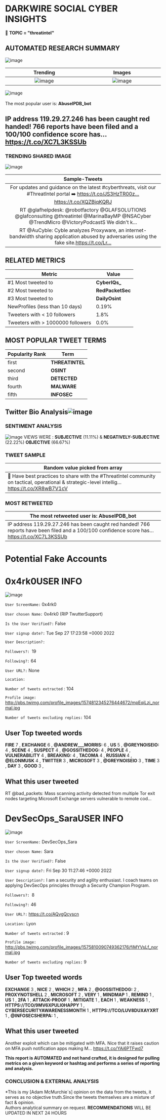 # DARKWIRE SOCIAL CYBER INSIGHTS 
&#x1F34E; **TOPIC = "threatintel"**

## AUTOMATED RESEARCH SUMMARY
  ![image](darkLogo.png)   

|  Trending  |   Images | 
:-------------------------:|:-------------------------:
|  ![image](assets/threatintel/imageFile1.jpg)     <img width=200/> | ![image](assets/threatintel/imageFile2.jpg) <img width=200/> |   
 
 
![image](assets/threatintel/TWEETS.png)
<br></br>
The most popular user is: **AbuseIPDB_bot**  
 

## IP address 119.29.27.246 has been caught red handed! 766 reports have been filed and a 100/100 confidence score has… https://t.co/XC7L3KSSUb 

  




### TRENDING SHARED IMAGE

![image](assets/threatintel/twitterPostedImage.png)



|                **Sample-Tweets**        |
| :-------------: |
| For updates and guidance on the latest #cyberthreats, visit our #ThreatIntel portal ➡️ https://t.co/JS3HzTR00z… https://t.co/XQZBjqKQRJ |
| RT @glafhelpdesk: @robotfactory @GLAFSOLUTIONS @glafconsulting @threatintel @MarinaBayMP @NSACyber @TrendMicro @VictoryPodcastS We didn't k… |
| RT @AuCyble: Cyble analyzes Proxyware, an internet-bandwidth sharing application abused by adversaries using the fake site.https://t.co/Lr… |

## RELATED METRICS<br>
| Metric | Value |
| ------------- | ------------- |
| #1 Most tweeted to  | **CyberIQs_** |
| #2 Most tweeted to  | **RedPacketSec** |
| #3 Most tweeted to  | **DailyOsint** |
| NewProfiles (less than 10 days) | 0.19%  |
| Tweeters with < 10 followers  | 1.8%|
| Tweeters with > 1000000 followers  | 0.0%  |



## MOST POPULAR TWEET TERMS 


| Popularity Rank  | Term |
| ------------- | ------------- |
| first  | **THREATINTEL**  |
| second  | **OSINT**  |
| third  | **DETECTED** |
| fourth  | **MALWARE**  |
| fifth  | **INFOSEC**  |


## Twitter Bio Analysis![image](assets/threatintel/BIO.png)
### SENTIMENT ANALYSIS
![image](assets/threatintel/sentiment.png)
VIEWS WERE : **SUBJECTIVE**  (11.11%) & **NEGATIVELY-SUBJECTIVE** (22.22%) **OBJECTIVE** (66.67%)

### TWEET SAMPLE 
| Random value picked from array |
| ------------- |
|📣  Have best practices to share with the #ThreatIntel community on tactical, operational &amp; strategic-level intellig… https://t.co/XR8wB7V1cV |

### MOST RETWEETED 

| The most retweeted user is: **AbuseIPDB_bot**  |
| ------------- |
| IP address 119.29.27.246 has been caught red handed! 766 reports have been filed and a 100/100 confidence score has… https://t.co/XC7L3KSSUb |

# Potential Fake Accounts
 
# 0x4rk0USER INFO
![image](http://pbs.twimg.com/profile_images/1574812345276444672/mpEqiLzj_normal.jpg)
 
`User ScreenName:` 0x4rk0 
 
`User chosen Name:` 0x4rk0 (RIP TwutterSupport) 
 
`Is the User Verified?:` False 
 
`User signup date?:` Tue Sep 27 17:23:58 +0000 2022 
 
`User Description?:`  
 
`Followers?: `19 
 
`Following?:` 64 
 
`User URL?:` None 
 
`Location:`  
 
`Number of tweets extracted`  : 104 
 
`Profile image:` http://pbs.twimg.com/profile_images/1574812345276444672/mpEqiLzj_normal.jpg 
 
`Number of tweets excluding replies:` 104 
 

 

 
## User Top tweeted words 
 
**FIRE** 7 , **EXCHANGE** 6 , **@ANDREW___MORRIS:** 6 , **US** 5 , **@GREYNOISEIO:** 4 , **SCENE** 4 , **SUSPECT** 4 , **@GOSSITHEDOG:** 4 , **PEOPLE** 4 , **VULNERABILITY** 4 , **BREAKING:** 4 , **TACOMA** 4 , **RUSSIAN** 4 , **@ELONMUSK** 4 , **TWITTER** 3 , **MICROSOFT** 3 , **@GREYNOISEIO** 3 , **TIME** 3 , **DAY** 3 , **GOOD** 3 , 
 
## What this user tweeted
 
RT @bad_packets: Mass scanning activity detected from multiple Tor exit nodes targeting Microsoft Exchange servers vulnerable to remote cod…
 
# DevSecOps_SaraUSER INFO
![image](http://pbs.twimg.com/profile_images/1575810090749362176/fiMYVsLf_normal.jpg)
 
`User ScreenName:` DevSecOps_Sara 
 
`User chosen Name:` Sara 
 
`Is the User Verified?:` False 
 
`User signup date?:` Fri Sep 30 11:27:46 +0000 2022 
 
`User Description?:` I am a security and agility enthusiast. I coach teams on applying DevSecOps principles through a Security Champion Program. 
 
`Followers?: `8 
 
`Following?:` 46 
 
`User URL?:` https://t.co/AQvgQcyscn 
 
`Location:` Lyon 
 
`Number of tweets extracted`  : 9 
 
`Profile image:` http://pbs.twimg.com/profile_images/1575810090749362176/fiMYVsLf_normal.jpg 
 
`Number of tweets excluding replies:` 9 
 

 

 
## User Top tweeted words 
 
**EXCHANGE** 3 , **NICE** 2 , **WHICH** 2 , **MFA** 2 , **@GOSSITHEDOG:** 2 , **PROXYNOTSHELL** 2 , **MICROSOFT** 2 , **VERY** 1 , **MINDMAP** 1 , **REMIND** 1 , **US** 1 , **2FA** 1 , **ATTACK-PROOF** 1 , **MITIGATE** 1 , **EACH** 1 , **WEAKNESS** 1 , **HTTPS://TCO/9MV6XPULI0HAPPY** 1 , **CYBERSECURITYAWARENESSMONTH** 1 , **HTTPS://TCO/LUV8DUXAYXRT** 1 , **@INFOSECSHERPA:** 1 , 
 
## What this user tweeted
 
Another exploit which can be mitigated with MFA. Nice that it raises caution on MFA push notification apps making M… https://t.co/YAj6PTFwd7
 

<b> This report is AUTOMATED and not hand crafted, it is designed for pulling metrics on a given keyword or hashtag and performs a series of reporting and analysis.</b>  
### CONCLUSION & EXTERNAL ANALYSIS

*This is my [Adam McMurchie`s] opinion on the data from the tweets, it serves as no objective truth.Since the tweets themselves are a mixture of fact & opinion.<br>
Authors analytical summary on request.
**RECOMMENDATIONS** WILL BE UPDATED IN NEXT  24 HOURS <br>